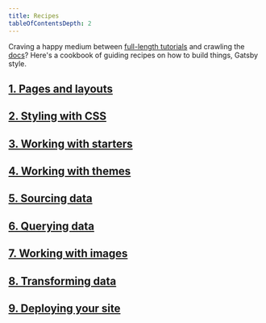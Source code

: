 ```yaml
---
title: Recipes
tableOfContentsDepth: 2
---
```


<!-- Basic template for a Gatsby recipe:

## Task to accomplish.
1-2 sentences about it. The more concise and focused, the better!

### Prerequisites
- System/version requirements
- Everything necessary to set up the task
- Including setting up accounts at other sites, like Netlify
- See [docs templates](/docs/docs-templates/) for formatting tips

### Directions
Step-by-step directions. Each step should be repeatable and to-the-point. Anything not critical to the task should be omitted.

#### Live example (optional)
A live example may not be possible depending on the nature of the recipe, in which case it is fine to omit.

### Additional resources
- Tutorials
- Docs pages
- Plugin READMEs
- etc.

See [docs templates](/docs/docs-templates/) in the contributing docs for more help.
-->

Craving a happy medium between [full-length tutorials](/tutorial/) and crawling the [docs](/docs/)? Here's a cookbook of guiding recipes on how to build things, Gatsby style.

## [1. Pages and layouts](/docs/recipes-pages-layouts)

## [2. Styling with CSS](/docs/recipes-styling-css)

## [3. Working with starters](/docs/recipes-working-with-starters)

## [4. Working with themes](/docs/recipes-working-with-themes)

## [5. Sourcing data](/docs/recipes-sourcing-data)

## [6. Querying data](/docs/recipes-querying-data)

## [7. Working with images](/docs/recipes-working-with-images)

## [8. Transforming data](/docs/recipes-transforming-data)

## [9. Deploying your site](/docs/recipes-deploying-your-site)
